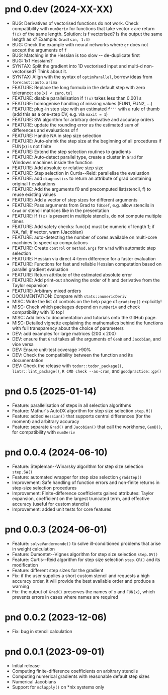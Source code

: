 # pnd 0.dev (2024-XX-XX)

- BUG: Derivatives of vectorised functions do not work. Check compatibility with `numDeriv` for functions that take vector `x` are return `f(x)` of the same length. Solution: is f vectorised? Is the output the same length as x? Example: `Grad(sin, 1:4)`
- BUG: Check the example with neural networks where `gr` does not accept the arguments of `f`
- BUG: Matching in the Hessian is too slow -- de-duplicate first
- BUG: 1x1 Hessians?
- SYNTAX: Split the gradient into 1D vectorised input and multi-d non-vectorised? Think about it.
- SYNTAX: Align with the syntax of `optimParallel`, borrow ideas from `forecast::auto.arima`
- FEATURE: Replace the long formula in the default step with zero tolerance: `abs(x) < zero.tol`
- FEATURE: disable parallelisation if `f(x)` takes less than 0.001 s
- FEATURE: homogenise handling of missing values (FUN1, FUN2, ...)
- FEATURE: plug-in step size with an estimated `f'''` with a rule of thumb (add this as a one-step DV, e.g. via `maxit = 1`)
- FEATURE: SW algorithm for arbitrary derivative and accuracy orders
- FEATURE: update the rounding error as the estimated sum of differences and evaluations of f
- FEATURE: Handle NA in step size selection
- FEATURE: Auto-shrink the step size at the beginning of all procedures if FUN(x) is not finite
- FEATURE: Extend the step selection routines to gradients
- FEATURE: Auto-detect parallel type, create a cluster in `Grad` for Windows machines inside the function
- FEATURE: Add absolute or relative step size
- FEATURE: Step selection in Curtis--Reid: parallelise the evaluation
- FEATURE: add `diagnostics` to return an attribute of grad containing original f evaluations
- FEATURE: Add the arguments f0 and precomputed list(stencil, f) to reuse existing values
- FEATURE: Add a vector of step sizes for different arguments
- FEATURE: Pass arguments from Grad to `fdCoef`, e.g. allow stencils in `Grad` or stencil matrices like in the presentation
- FEATURE: If `f(x)` is present in multiple stencils, do not compute multiple times
- FEATURE: Add safety checks: func(x) must be numeric of length 1; if NA, fail; if vector, warn (Jacobian)
- FEATURE: auto-detecting the number of cores available on multi-core machines to speed up computations
- FEATURE: Create `control` or `method.args` for `Grad` with automatic step selection
- FEATURE: Hessian via direct 4-term difference for a faster evaluation
- FEATURE: Functions for fast and reliable Hessian computation based on parallel gradient evaluation
- FEATURE: Return attribute of the estimated absolute error
- FEATURE: Add print-out showing the order of h and derivative from the Taylor expansion
- FEATURE: Arbitrary mixed orders
- DOCUMENTATION: Compare with `stats::numericDeriv`
- MISC: Write the list of controls on the help page of `gradstep()` explicitly!
- MISC: Check which packages depend on `numDeriv` and check compatibility with 10 top!
- MISC: Add links to documentation and tutorials onto the GitHub page.
- MISC: Detailed vignette explaining the mathematics behind the functions with full transparency about the choice of parameters
- DEV: add examples for large matrices (200 x 200)
- DEV: ensure that `Grad` takes all the arguments of `GenD` and `Jacobian`, and vice versa
- DEV: Ensure unit-test coverage >90%
- DEV: Check the compatibility between the function and its documentation
- DEV: Check the release with `todor::todor_package()`, `lintr::lint_package()`, `R CMD check --as-cran`, and `goodpractice::gp()`

# pnd 0.5 (2025-01-14)
- Feature: parallelisation of steps in all selection algorithms
- Feature: Mathur's AutoDX algorithm for step size selection `step.M()`
- Feature: added `Hessian()` that supports central differences (for the moment) and arbitrary accuracy
- Feature: separate `Grad()` and `Jacobian()` that call the workhorse, `GenD()`, for compatibility with `numDeriv`

# pnd 0.0.4 (2024-06-10)
- Feature: Stepleman--Winarsky algorithm for step size selection `step.SW()`
- Feature: automated wrapper for step size selection `gradstep()`
- Improvement: Safe handling of function errors and non-finite returns in step-size selection procedures
- Improvement: Finite-difference coefficients gained attributes: Taylor expansion, coefficient on the largest truncated term, and effective accuracy (useful for custom stencils)
- Improvement: added unit tests for core features

# pnd 0.0.3 (2024-06-01)
- Feature: `solveVandermonde()` to solve ill-conditioned problems that arise in weight calculation
- Feature: Dumontet--Vignes algorithm for step size selection `step.DV()`
- Feature: Curtis--Reid algorithm for step size selection `step.CR()` and its modification
- Feature: different step sizes for the gradient
- Fix: if the user supplies a short custom stencil and requests a high accuracy order, it will provide the best available order and produce a warning
- Fix: the output of `Grad()` preserves the names of `x` and `FUN(x)`, which prevents errors in cases where names are required

# pnd 0.0.2 (2023-12-06)
- Fix: bug in stencil calculation

# pnd 0.0.1 (2023-09-01)
- Initial release
- Computing finite-difference coefficients on arbitrary stencils
- Computing numerical gradients with reasonable default step sizes
- Numerical Jacobians
- Support for `mclapply()` on *nix systems only
